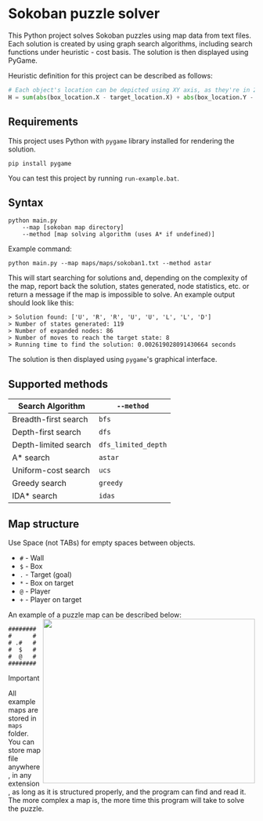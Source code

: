 # Sokoban puzzle solver
This Python project solves Sokoban puzzles using map data from text files. Each solution is created by using graph search algorithms, including search functions under heuristic - cost basis. The solution is then displayed using PyGame.

Heuristic definition for this project can be described as follows:
```python
# Each object's location can be depicted using XY axis, as they're in 2D space.
H = sum(abs(box_location.X - target_location.X) + abs(box_location.Y - target_location.Y))
```

## Requirements
This project uses Python with `pygame` library installed for rendering the solution.
```
pip install pygame
```
You can test this project by running `run-example.bat`.

## Syntax
```
python main.py
    --map [sokoban map directory]
    --method [map solving algorithm (uses A* if undefined)]
```
Example command:
```
python main.py --map maps/maps/sokoban1.txt --method astar
```
This will start searching for solutions and, depending on the complexity of the map, report back the solution, states generated, node statistics, etc. or return a message if the map is impossible to solve. An example output should look like this:
```
> Solution found: ['U', 'R', 'R', 'U', 'U', 'L', 'L', 'D']
> Number of states generated: 119
> Number of expanded nodes: 86
> Number of moves to reach the target state: 8
> Running time to find the solution: 0.002619028091430664 seconds
```
The solution is then displayed using `pygame`'s graphical interface.

## Supported methods
| Search Algorithm | `--method` |
| --- | --- |
| Breadth-first search | `bfs` |
| Depth-first search | `dfs` |
| Depth-limited search | `dfs_limited_depth` |
| A* search | `astar` |
| Uniform-cost search | `ucs` |
| Greedy search | `greedy` |
| IDA* search | `idas` |

## Map structure
Use Space (not TABs) for empty spaces between objects.
+ `#` - Wall
+ `$` - Box
+ `.` - Target (goal)
+ `*` - Box on target
+ `@` - Player
+ `+` - Player on target

An example of a puzzle map can be described below:
<img align="right" width="433" height="335" src="https://github.com/user-attachments/assets/77042182-ba35-437c-970a-349b51948368">
```
########
#      #
# .#   #
#  $   #
#  @   #
########
```

> [!IMPORTANT]
> All example maps are stored in `maps` folder. You can store map file anywhere, in any extension, as long as it is structured properly, and the program can find and read it. The more complex a map is, the more time this program will take to solve the puzzle.
